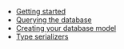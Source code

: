 * [Getting started](wiki/Getting-started)
* [Querying the database](wiki/Querying-the-database)
* [Creating your database model](wiki/Creating-your-database-model)
* [Type serializers](wiki/Type-serializers)